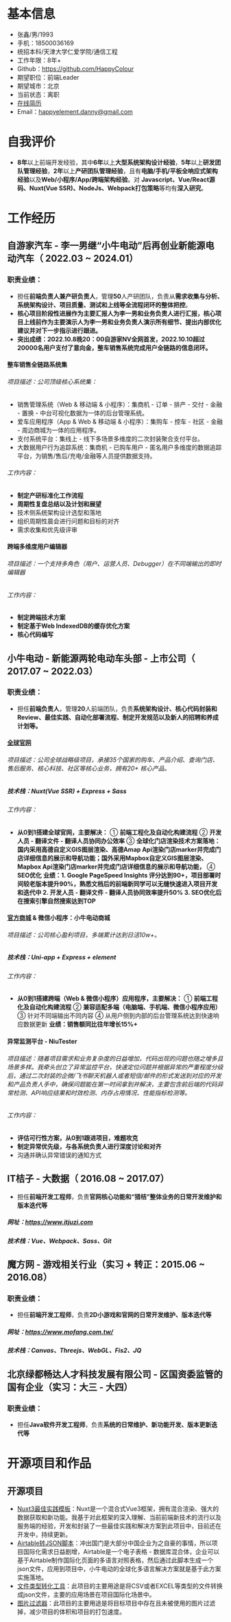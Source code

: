 # 基本信息
* 张鑫/男/1993
* 手机：18500036169
* 统招本科/天津大学仁爱学院/通信工程
* 工作年限：8年+
* Github：https://github.com/HappyColour
* 期望职位：前端Leader
* 期望城市：北京
* 当前状态：离职
* [在线简历](https://happycolour.github.io)
* Email：happyelement.danny@gmail.com

# 自我评价
* **8年**以上前端开发经验，其中**6年**以上**大型系统架构设计经验**，**5年**以上**研发团队管理经验**，**2年**以上**产研团队管理经验**，且有**电脑/手机/平板全响应式架构经验**以及**Web/小程序/App/跨端架构经验**。对 **Javascript、Vue/React源码、Nuxt(Vue SSR)、NodeJs、Webpack打包策略**等均有**深入研究**。

# 工作经历
## 自游家汽车 - 李一男继“小牛电动”后再创业新能源电动汽车（ 2022.03 ~ 2024.01）
### 职责业绩：
* 担任**前端负责人兼产研负责人**，管理**50**人产研团队，负责从**需求收集与分析、系统架构设计、项目质量、测试和上线等全流程闭环的整体把控**。
* **核心项目阶段性进展作为主要汇报人为李一男和业务负责人进行汇报，核心项目上线前作为主要演示人为李一男和业务负责人演示所有细节、提出内部优化建议并对下一步指示进行跟进。**
* **突出成绩：2022.10.8晚20：00自游家NV全网首发，2022.10.10超过20000名用户支付了意向金，整车销售系统完成用户全链路的信息闭环。**

#### 整车销售全链路系统集
###### 项目描述：公司顶级核心系统集：
* 销售管理系统（Web & 移动端 & 小程序）：集商机 - 订单 - 排产 - 交付 - 金融 - 置换 - 中台可视化数据为一体的后台管理系统。
* 爱车应用程序（App & Web & 移动端 & 小程序）：集购车 - 控车 - 社区 - 金融 - 周边商城为一体的应用程序。
* 支付系统平台：集线上 - 线下多场景多维度的二次封装聚合支付平台。
* 大数据用户行为追踪系统：集商机 - 已购车用户 - 匿名用户多维度的数据追踪平台，为销售/售后/充电/金融等人员提供数据支持。
###### 工作内容：
* **制定产研标准化工作流程**
* **周期性复盘总结以及计划和展望**
* 技术侧系统架构设计选型和落地
* 组织周期性晨会进行问题和目标的对齐
* 需求收集和优先级评审

#### 跨端多维度用户编辑器
###### 项目描述：一个支持多角色（用户、运营人员、Debugger）在不同端输出的即时编辑器
###### 工作内容：
* **制定跨端技术方案**
* **制定基于Web IndexedDB的缓存优化方案**
* **核心代码编写**

## 小牛电动 - 新能源两轮电动车头部 - 上市公司（ 2017.07 ~ 2022.03）
### 职责业绩：
* 担任**前端负责人**，管理**20**人前端团队，负责**系统架构设计、核心代码封装和Review、最佳实践、自动化部署流程、制定开发规范以及新人的招聘和养成计划等。**

#### [全球官网](https://www.niu.com)
###### 项目描述：公司全球战略级项目，承接35个国家的购车、产品介绍、查询门店、售后服务、核心科技、社区等核心业务，拥有20+ 核心产品。
##### 技术栈：Nuxt(Vue SSR) + Express + Sass
###### 工作内容：
* **从0到1搭建全球官网，主要解决：**
    ① **前端工程化及自动化构建流程**
    ② **开发人员 - 翻译文件 - 翻译人员协同办公效率**
    ③ **全球化门店渲染技术方案落地：国内采用高德自定义GIS图层渲染、高德Amap Api渲染门店marker并完成门店详细信息的展示和导航功能；国外采用Mapbox自定义GIS图层渲染、Mapbox Api渲染门店marker并完成门店详细信息的展示和导航功能，**
    ④ **SEO优化**
    **业绩：1. Google PageSpeed Insights 评分达到90+，项目部署时间较老版本提升90%，熟悉文档后的前端新同学可以无缝快速进入项目开发和迭代中 2. 开发人员 - 翻译文件 - 翻译人员协同效率提升50% 3. SEO优化后在搜索引擎自然搜索达到TOP**

#### [官方商城](https://store.niu.com)  & 微信小程序：小牛电动商城
###### 项目描述：公司核心盈利项目，多端累计达到日活10w+。
##### 技术栈：Uni-app + Express + element
###### 工作内容：
* **从0到1搭建跨端（Web & 微信小程序）应用程序，主要解决：**
    ① **前端工程化及自动化构建流程**
    ② **兼容适配多端（电脑端、手机端、微信小程序应用）**
    ③ 针对不同端输出不同内容
    ④ 从用户侧到内部的后台管理系统达到快速响应数据更新
**业绩：销售额同比往年增长15%+**

#### 异常监测平台 - NiuTester
###### 项目描述：随着项目需求和业务复杂度的日益增加，代码出现的问题也随之增多且场景多样。我牵头创立了异常监控平台，快速定位问题并根据异常的严重程度分级后，通过二次封装的企微/飞书聊天机器人或者短信/邮件的形式发送到对应的开发和产品负责人手中，确保问题能在第一时间拿到并解决，主要包含前后端的代码异常检测、API响应结果和时效检测、内存占用情况、性能指标检测等。
###### 工作内容：
* **评估可行性方案，从0到1跟进项目，难题攻克**
* **制定异常优先级，与各系统负责人进行深度讨论和对齐**
* 沟通并确认异常错误的通知方式

## IT桔子 - 大数据（ 2016.08 ~ 2017.07）
* 担任**前端开发工程师**，负责**官网核心功能和“猎桔”整体业务的日常开发维护和版本迭代等**
 ##### 网址：https://www.itjuzi.com
##### 技术栈：Vue、Webpack、Sass、Git

## 魔方网 - 游戏相关行业（实习 + 转正：2015.06 ~ 2016.08）
### 职责业绩：
* 担任**前端开发工程师**，负责**2D小游戏和官网的日常开发维护、版本迭代等**
##### 网址：https://www.mofang.com.tw/
##### 技术栈：Canvas、Threejs、WebGL、Fis2、JQ

## 北京绿都畅达人才科技发展有限公司 - 区国资委监管的国有企业（实习：大三 - 大四）
### 职责业绩：
* 担任**Java软件开发工程师**，负责**系统的日常维护、新功能开发、版本更新迭代等**

# 开源项目和作品
## 开源项目
  - [Nuxt3最佳实践模板](https://github.com/HappyColour/nuxt3-template)：Nuxt是一个混合式Vue3框架，拥有混合渲染、强大的数据获取和新功能。我基于对此框架的深入理解、当前前端新技术的流行以及服务端的经验，开发和封装了一些最佳实践和解决方案到此项目中，目前还在开发中，持续更新。
  - [Airtable转JSON脚本](https://github.com/HappyColour/airtable-to-json)：冲出国门是大部分中国企业为之自豪的事情，所以项目国际化需求日益剧增，Airtable是一个电子表格 - 数据库混合体，企业可以基于Airtable制作国际化页面的多语言对照表格，然后通过此脚本生成一个json文件，应用到项目中，小牛电动的全球化多语言解决方案就是基于此方案实施落地。
  - [文件类型转化工具](https://github.com/HappyColour/i18n-file-to-json)：此项目的主要用途是将CSV或者EXCEL等类型的文件转换成json文件，主要的应用场景在项目国际化场景中。
  - [图片过滤器](https://github.com/HappyColour/filter-invalid-images)：此项目的主要用途是将目标项目中存在且未被使用的图片过滤掉，减少项目的体积和项目的打包速度。
